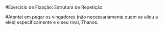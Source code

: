 #Exercicio de Fixação: Estrutura de Repetição

#Atentei em pegar os vingadores (não necessariamente quem se aliou a eles) especificamente e o seu rival, Thanos.
